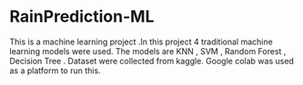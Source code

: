 # RainPrediction-ML

This is a machine learning project .In this project 4 traditional machine learning models were used. The models are KNN , SVM , Random Forest , Decision Tree . Dataset were collected from kaggle. Google colab was used as a platform to run this.    
